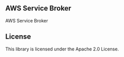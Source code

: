 ## AWS Service Broker

AWS Service Broker

## License

This library is licensed under the Apache 2.0 License. 
